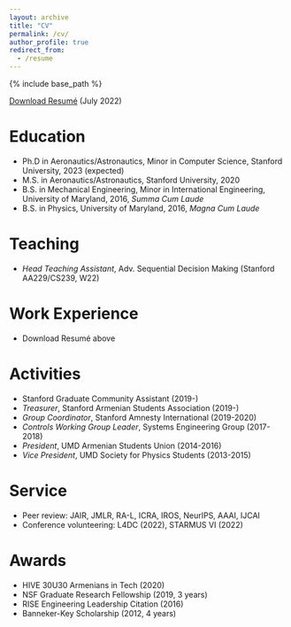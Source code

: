 ```yaml
---
layout: archive
title: "CV"
permalink: /cv/
author_profile: true
redirect_from:
  - /resume
---
```


{% include base_path %}

[Download Resumé](http://jamgochiana.github.io/files/jamgochian_arec_resume_220705.pdf) (July 2022) 

Education
======
* Ph.D in Aeronautics/Astronautics, Minor in Computer Science, Stanford University, 2023 (expected)
* M.S. in Aeronautics/Astronautics, Stanford University, 2020
* B.S. in Mechanical Engineering, Minor in International Engineering, University of Maryland, 2016, _Summa Cum Laude_
* B.S. in Physics, University of Maryland, 2016, _Magna Cum Laude_
  
Teaching
======
* _Head Teaching Assistant_, Adv. Sequential Decision Making (Stanford AA229/CS239, W22)

Work Experience
======
* Download Resumé above

Activities
======
* Stanford Graduate Community Assistant (2019-)
* _Treasurer_, Stanford Armenian Students Association (2019-)
* _Group Coordinator_, Stanford Amnesty International (2019-2020)
* _Controls Working Group Leader_, Systems Engineering Group (2017-2018)
* _President_, UMD Armenian Students Union (2014-2016)
* _Vice President_, UMD Society for Physics Students (2013-2015)

Service
======
* Peer review: JAIR, JMLR, RA-L, ICRA, IROS, NeurIPS, AAAI, IJCAI
* Conference volunteering: L4DC (2022), STARMUS VI (2022)

Awards
======
* HIVE 30U30 Armenians in Tech (2020)
* NSF Graduate Research Fellowship (2019, 3 years)
* RISE Engineering Leadership Citation (2016)
* Banneker-Key Scholarship (2012, 4 years)
